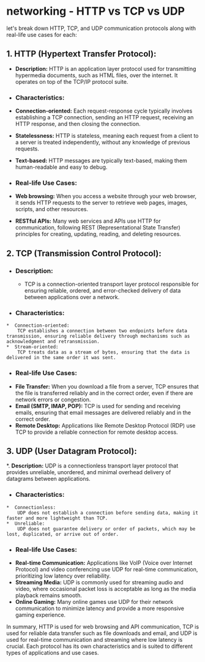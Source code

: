 # networking - HTTP vs TCP vs UDP

let's break down HTTP, TCP, and UDP communication protocols along with real-life use cases for each:

## 1. HTTP (Hypertext Transfer Protocol):
*  **Description:** HTTP is an application layer protocol used for transmitting hypermedia documents, such as HTML files, over the internet. It operates on top of the TCP/IP protocol suite.

  
*  ###  Characteristics:
  *  **Connection-oriented:** Each request-response cycle typically involves establishing a TCP connection, sending an HTTP request, receiving an HTTP response, and then closing the connection.
  *  **Statelessness:** HTTP is stateless, meaning each request from a client to a server is treated independently, without any knowledge of previous requests.
  *  **Text-based:** HTTP messages are typically text-based, making them human-readable and easy to debug.
    
*  ###  Real-life Use Cases:
  *  **Web browsing:** When you access a website through your web browser, it sends HTTP requests to the server to retrieve web pages, images, scripts, and other resources.
  *  **RESTful APIs:** Many web services and APIs use HTTP for communication, following REST (Representational State Transfer) principles for creating, updating, reading, and deleting resources.
    
## 2. TCP (Transmission Control Protocol):
  *  ###  Description:
        *  TCP is a connection-oriented transport layer protocol responsible for ensuring reliable, ordered, and error-checked delivery of data between applications over a network.
  
  *  ###  Characteristics:
    *  Connection-oriented: 
        TCP establishes a connection between two endpoints before data transmission, ensuring reliable delivery through mechanisms such as acknowledgment and retransmission.
    *  Stream-oriented: 
        TCP treats data as a stream of bytes, ensuring that the data is delivered in the same order it was sent.
    
*  ###  Real-life Use Cases:
  *  **File Transfer:** When you download a file from a server, TCP ensures that the file is transferred reliably and in the correct order, even if there are network errors or congestion.
  *  **Email (SMTP, IMAP, POP):** TCP is used for sending and receiving emails, ensuring that email messages are delivered reliably and in the correct order.
  *  **Remote Desktop:** Applications like Remote Desktop Protocol (RDP) use TCP to provide a reliable connection for remote desktop access.
    
## 3. UDP (User Datagram Protocol):
  *. **Description:** UDP is a connectionless transport layer protocol that provides unreliable, unordered, and minimal overhead delivery of datagrams between applications.
  *  ###  Characteristics:
    *  Connectionless: 
        UDP does not establish a connection before sending data, making it faster and more lightweight than TCP.
    *  Unreliable: 
        UDP does not guarantee delivery or order of packets, which may be lost, duplicated, or arrive out of order.
    
  *  ###  Real-life Use Cases:
  *  **Real-time Communication:** Applications like VoIP (Voice over Internet Protocol) and video conferencing use UDP for real-time communication, prioritizing low latency over reliability.
  *  **Streaming Media:** UDP is commonly used for streaming audio and video, where occasional packet loss is acceptable as long as the media playback remains smooth.
  *  **Online Gaming:** Many online games use UDP for their network communication to minimize latency and provide a more responsive gaming experience.
    
  In summary, HTTP is used for web browsing and API communication, TCP is used for reliable data transfer such as file downloads and email, and UDP is used for real-time communication and streaming where low latency is crucial. Each protocol has its own characteristics and is suited to different types of applications and use cases.
